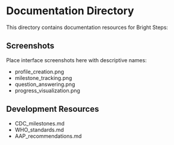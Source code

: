 # Documentation Directory

This directory contains documentation resources for Bright Steps:

## Screenshots
Place interface screenshots here with descriptive names:
- profile_creation.png
- milestone_tracking.png
- question_answering.png
- progress_visualization.png

## Development Resources
- CDC_milestones.md
- WHO_standards.md
- AAP_recommendations.md
